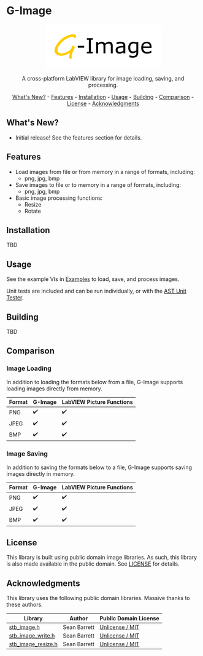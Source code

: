 # G-Image
<p align="center">
  <img width="300" height="115" src="images/g-image-logo.png">
</p>
<p align="center">
A cross-platform LabVIEW library for image loading, saving, and processing.
</p>

<p align="center">
    <a href="#whats-new">What's New?</a> -
    <a href="#features">Features</a> -
    <a href="#installation">Installation</a> -
    <a href="#usage">Usage</a> -
	<a href="#building">Building</a> -
	<a href="#comparison">Comparison</a> - 
	<a href="#license">License</a> - 
	<a href="#acknowledgments">Acknowledgments</a>
</p>

## <a id="whats-new"></a>What's New?
* Initial release! See the features section for details.

## <a id="features"></a>Features
* Load images from file or from memory in a range of formats, including:
    * png, jpg, bmp
* Save images to file or to memory in a range of formats, including:
    * png, jpg, bmp
* Basic image processing functions:
    * Resize
    * Rotate

## <a id="installation"></a>Installation
TBD

## <a id="usage"></a>Usage
See the example VIs in [Examples](src/LabVIEW/G-Image/Examples) to load, save, and process images.

Unit tests are included and can be run individually, or with the [AST Unit Tester](https://www.autosofttech.net/documents/ast-unit-tester).

## <a id="building"></a>Building
TBD

## <a id="comparison"></a>Comparison
### Image Loading
In addition to loading the formats below from a file, G-Image supports loading images directly from memory.

Format          | G-Image             | LabVIEW Picture Functions
----------------|---------------------|--------------------
PNG             | :heavy_check_mark:  | :heavy_check_mark:
JPEG            | :heavy_check_mark:  | :heavy_check_mark:
BMP             | :heavy_check_mark:  | :heavy_check_mark:

### Image Saving
In addition to saving the formats below to a file, G-Image supports saving images directly in memory.

Format          | G-Image             | LabVIEW Picture Functions
----------------|---------------------|--------------------
PNG             | :heavy_check_mark:  | :heavy_check_mark:
JPEG            | :heavy_check_mark:  | :heavy_check_mark:
BMP             | :heavy_check_mark:  | :heavy_check_mark:

## <a id="license"></a>License
This library is built using public domain image libraries. As such, this library is also made available in the public domain. See [LICENSE](LICENSE) for details.

## <a id="acknowledgments"></a>Acknowledgments
This library uses the following public domain libraries. Massive thanks to these authors.

Library | Author | Public Domain License
--------|--------|----------------------
[stb_image.h](https://github.com/nothings/stb) | Sean Barrett | [Unlicense / MIT](https://github.com/nothings/stb/blob/master/LICENSE)
[stb_image_write.h](https://github.com/nothings/stb) | Sean Barrett | [Unlicense / MIT](https://github.com/nothings/stb/blob/master/LICENSE)
[stb_image_resize.h](https://github.com/nothings/stb) | Sean Barrett | [Unlicense / MIT](https://github.com/nothings/stb/blob/master/LICENSE)
